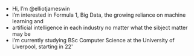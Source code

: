 - Hi, I’m @elliotjameswin
- I’m interested in Formula 1, Big Data, the growing reliance on machine learning and
- artificial intelligence in each industry no matter what the sibject matter may be
- I’m currently studying BSc Computer Science at the University of Liverpool, starting in 22'

<!---
elliotjameswin/elliotjameswin is a ✨ special ✨ repository because its `README.md` (this file) appears on your GitHub profile.
You can click the Preview link to take a look at your changes.
--->
